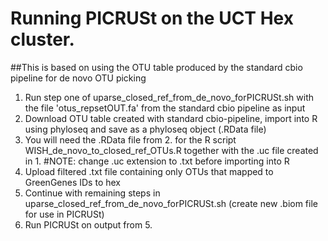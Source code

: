 # Running PICRUSt on the UCT Hex cluster.

##This is based on using the OTU table produced by the standard cbio pipeline for de novo OTU picking
1. Run step one of uparse_closed_ref_from_de_novo_forPICRUSt.sh with the file 'otus_repsetOUT.fa' from the standard cbio pipeline as input
2. Download OTU table created with standard cbio-pipeline, import into R using phyloseq and save as a phyloseq object (.RData file)
3. You will need the .RData file from 2. for the R script WISH_de_novo_to_closed_ref_OTUs.R together with the .uc file created in 1. 
#NOTE: change .uc extension to .txt before importing into R 
4. Upload filtered .txt file containing only OTUs that mapped to GreenGenes IDs to hex
5. Continue with remaining steps in uparse_closed_ref_from_de_novo_forPICRUSt.sh (create new .biom file for use in PICRUSt)
6. Run PICRUSt on output from 5.
